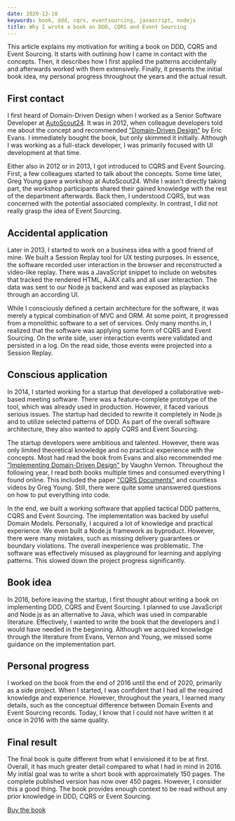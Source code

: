 ```yaml
---
date: 2020-12-18
keywords: book, ddd, cqrs, eventsourcing, javascript, nodejs
title: Why I wrote a book on DDD, CQRS and Event Sourcing 
---
```


This article explains my motivation for writing a book on DDD, CQRS and Event Sourcing. It starts with outlining how I came in contact with the concepts. Then, it describes how I first applied the patterns accidentally and afterwards worked with them extensively. Finally, it presents the initial book idea, my personal progress throughout the years and the actual result. 

## First contact

I first heard of Domain-Driven Design when I worked as a Senior Software Developer at [AutoScout24](https://www.autoscout24.de/). It was in 2012, when colleague developers told me about the concept and recommended ["Domain-Driven Design"](https://www.goodreads.com/book/show/179133.Domain_Driven_Design) by Eric Evans. I immediately bought the book, but only skimmed it initially. Although I was working as a full-stack developer, I was primarily focused with UI development at that time.

Either also in 2012 or in 2013, I got introduced to CQRS and Event Sourcing. First, a few colleagues started to talk about the concepts. Some time later, Greg Young gave a workshop at AutoScout24. While I wasn't directly taking part, the workshop participants shared their gained knowledge with the rest of the department afterwards. Back then, I understood CQRS, but was concerned with the potential associated complexity. In contrast, I did not really grasp the idea of Event Sourcing.

## Accidental application

Later in 2013, I started to work on a business idea with a good friend of mine. We built a Session Replay tool for UX testing purposes. In essence, the software recorded user interaction in the browser and reconstructed a video-like replay. There was a JavaScript snippet to include on websites that tracked the rendered HTML, AJAX calls and all user interaction. The data was sent to our Node.js backend and was exposed as playbacks through an according UI. 

While I consciously defined a certain architecture for the software, it was merely a typical combination of MVC and ORM. At some point, it progressed from a monolithic software to a set of services. Only many months in, I realized that the software was applying some form of CQRS and Event Sourcing. On the write side, user interaction events were validated and persisted in a log. On the read side, those events were projected into a Session Replay. 

## Conscious application

In 2014, I started working for a startup that developed a collaborative web-based meeting software. There was a feature-complete prototype of the tool, which was already used in production. However, it faced various serious issues. The startup had decided to rewrite it completely in Node.js and to utilize selected patterns of DDD. As part of the overall software architecture, they also wanted to apply CQRS and Event Sourcing.

The startup developers were ambitious and talented. However, there was only limited theoretical knowledge and no practical experience with the concepts. Most had read the book from Evans and also recommended me ["Implementing Domain-Driven Design"](https://www.goodreads.com/book/show/15756865-implementing-domain-driven-design) by Vaughn Vernon. Throughout the following year, I read both books multiple times and consumed everything I found online. This included the paper ["CQRS Documents"](https://cqrs.files.wordpress.com/2010/11/cqrs_documents.pdf) and countless videos by Greg Young. Still, there were quite some unanswered questions on how to put everything into code.

In the end, we built a working software that applied tactical DDD patterns, CQRS and Event Sourcing. The implementation was backed by useful Domain Models. Personally, I acquired a lot of knowledge and practical experience. We even built a Node.js framework as byproduct. However, there were many mistakes, such as missing delivery guarantees or boundary violations. The overall inexperience was problematic. The software was effectively misused as playground for learning and applying patterns. This slowed down the project progress significantly.

## Book idea

In 2016, before leaving the startup, I first thought about writing a book on implementing DDD, CQRS and Event Sourcing. I planned to use JavaScript and Node.js as an alternative to Java, which was used in comparable literature. Effectively, I wanted to write the book that the developers and I would have needed in the beginning. Although we acquired knowledge through the literature from Evans, Vernon and Young, we missed some guidance on the implementation part. 

## Personal progress

I worked on the book from the end of 2016 until the end of 2020, primarily as a side project. When I started, I was confident that I had all the required knowledge and experience. However, throughout the years, I learned many details, such as the conceptual difference between Domain Events and Event Sourcing records. Today, I know that I could not have written it at once in 2016 with the same quality.

## Final result

The final book is quite different from what I envisioned it to be at first. Overall, it has much greater detail compared to what I had in mind in 2016. My initial goal was to write a short book with approximately 150 pages. The complete published version has now over 450 pages. However, I consider this a good thing. The book provides enough context to be read without any prior knowledge in DDD, CQRS or Event Sourcing.

[Buy the book](https://leanpub.com/implementing-ddd-cqrs-and-event-sourcing)